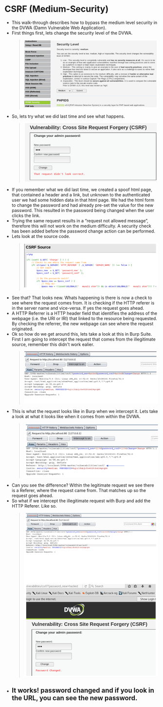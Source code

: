 # CSRF (Medium-Security)

- This walk-through describes how to bypass the medium level security in the DVWA (Damn Vulnerable Web Application).
- First things first, lets change the security level of the DVWA.
  > ![](img/medium1.png)
- So, lets try what we did last time and see what happens.
  > ![](img/medium2.png)
- If you remember what we did last time, we created a spoof html page, that contained a header and a link, but unknown to the authenticated user we had some hidden data in that html page. We had the html form to change the password and had already pre-set the value for the new password. This resulted in the password being changed when the user clicks the link.
- Trying the same request results in a “request not allowed message”, therefore this will not work on the medium difficulty. A security check has been added before the password change action can be performed.
- Lets look at the source code.
  > ![](img/medium3.png)
- See that? That looks new. Whats happening is there is now a check to see where the request comes from. It is checking if the HTTP referer is in the server name and vice-versa. If yes the request goes ahead.
- A HTTP Referrer is a HTTP header field that identifies the address of the webpage (i.e. the URI or IRI) that linked to the resource being requested. By checking the referrer, the new webpage can see where the request originated.
- Ok so how do we get around this, lets take a look at this in Burp Suite. First I am going to intercept the request that comes from the illegitimate source, remember this didn't work ealier.
  > ![](img/medium4.png)
- This is what the request looks like in Burp when we intercept it. Lets take a look at what it looks like when it comes from within the DVWA.
  > ![](img/medium5.png)
- Can you see the difference? Within the legitimate request we see there is a Referer, where the request came from. That matches up so the request goes ahead.
- So what if we intercept the illegitimate request with Burp and add the HTTP Referer. Like so.
  > ![](img/medium6.png)
- ## It works! password changed and if you look in the URL, you can see the new password.
